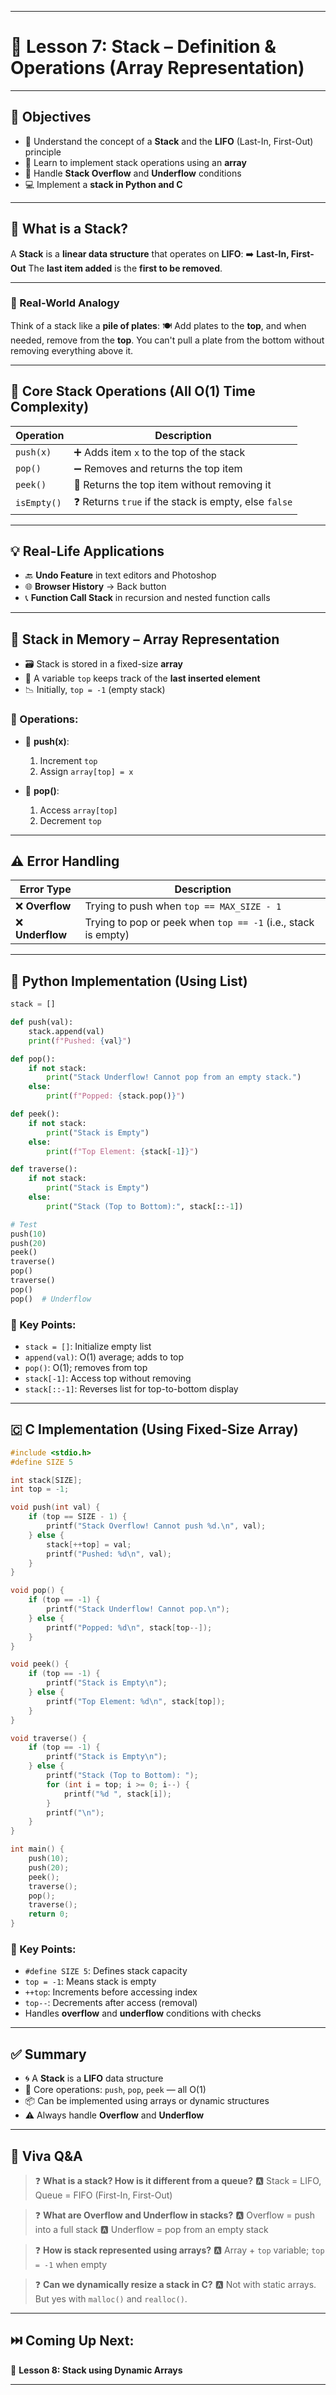
---

# 📘 Lesson 7: Stack – Definition & Operations (Array Representation)

---

## 🎯 Objectives

* 🔄 Understand the concept of a **Stack** and the **LIFO** (Last-In, First-Out) principle
* 🧮 Learn to implement stack operations using an **array**
* 🚨 Handle **Stack Overflow** and **Underflow** conditions
* 💻 Implement a **stack in Python and C**

---

## 🔁 What is a Stack?

A **Stack** is a **linear data structure** that operates on **LIFO**:
➡️ **Last-In, First-Out**
The **last item added** is the **first to be removed**.

---

### 🧠 Real-World Analogy

Think of a stack like a **pile of plates**:
🍽️ Add plates to the **top**, and when needed, remove from the **top**.
You can't pull a plate from the bottom without removing everything above it.

---

## 🔧 Core Stack Operations (All O(1) Time Complexity)

| Operation   | Description                                          |
| ----------- | ---------------------------------------------------- |
| `push(x)`   | ➕ Adds item `x` to the top of the stack              |
| `pop()`     | ➖ Removes and returns the top item                   |
| `peek()`    | 👀 Returns the top item without removing it          |
| `isEmpty()` | ❓ Returns `true` if the stack is empty, else `false` |

---

## 💡 Real-Life Applications

* 🔙 **Undo Feature** in text editors and Photoshop
* 🌐 **Browser History** → Back button
* 📞 **Function Call Stack** in recursion and nested function calls

---

## 🧠 Stack in Memory – Array Representation

* 🗃️ Stack is stored in a fixed-size **array**
* 🧮 A variable `top` keeps track of the **last inserted element**
* 📉 Initially, `top = -1` (empty stack)

### 🔧 Operations:

* 🔼 **push(x)**:

  1. Increment `top`
  2. Assign `array[top] = x`

* 🔽 **pop()**:

  1. Access `array[top]`
  2. Decrement `top`

---

## ⚠️ Error Handling

| Error Type      | Description                                                   |
| --------------- | ------------------------------------------------------------- |
| ❌ **Overflow**  | Trying to push when `top == MAX_SIZE - 1`                     |
| ❌ **Underflow** | Trying to pop or peek when `top == -1` (i.e., stack is empty) |

---

## 🐍 Python Implementation (Using List)

```python
stack = []

def push(val):
    stack.append(val)
    print(f"Pushed: {val}")

def pop():
    if not stack:
        print("Stack Underflow! Cannot pop from an empty stack.")
    else:
        print(f"Popped: {stack.pop()}")

def peek():
    if not stack:
        print("Stack is Empty")
    else:
        print(f"Top Element: {stack[-1]}")

def traverse():
    if not stack:
        print("Stack is Empty")
    else:
        print("Stack (Top to Bottom):", stack[::-1])

# Test
push(10)
push(20)
peek()
traverse()
pop()
traverse()
pop()
pop()  # Underflow
```

### 🧠 Key Points:

* `stack = []`: Initialize empty list
* `append(val)`: O(1) average; adds to top
* `pop()`: O(1); removes from top
* `stack[-1]`: Access top without removing
* `stack[::-1]`: Reverses list for top-to-bottom display

---

## 🇨 C Implementation (Using Fixed-Size Array)

```c
#include <stdio.h>
#define SIZE 5

int stack[SIZE];
int top = -1;

void push(int val) {
    if (top == SIZE - 1) {
        printf("Stack Overflow! Cannot push %d.\n", val);
    } else {
        stack[++top] = val;
        printf("Pushed: %d\n", val);
    }
}

void pop() {
    if (top == -1) {
        printf("Stack Underflow! Cannot pop.\n");
    } else {
        printf("Popped: %d\n", stack[top--]);
    }
}

void peek() {
    if (top == -1) {
        printf("Stack is Empty\n");
    } else {
        printf("Top Element: %d\n", stack[top]);
    }
}

void traverse() {
    if (top == -1) {
        printf("Stack is Empty\n");
    } else {
        printf("Stack (Top to Bottom): ");
        for (int i = top; i >= 0; i--) {
            printf("%d ", stack[i]);
        }
        printf("\n");
    }
}

int main() {
    push(10);
    push(20);
    peek();
    traverse();
    pop();
    traverse();
    return 0;
}
```

### 🧠 Key Points:

* `#define SIZE 5`: Defines stack capacity
* `top = -1`: Means stack is empty
* `++top`: Increments before accessing index
* `top--`: Decrements after access (removal)
* Handles **overflow** and **underflow** conditions with checks

---

## ✅ Summary

* 🌀 A **Stack** is a **LIFO** data structure
* 🧮 Core operations: `push`, `pop`, `peek` — all O(1)
* 📦 Can be implemented using arrays or dynamic structures
* ⚠️ Always handle **Overflow** and **Underflow**

---

## 📘 Viva Q\&A

> ❓ **What is a stack? How is it different from a queue?**
> 🅰️ Stack = LIFO, Queue = FIFO (First-In, First-Out)

> ❓ **What are Overflow and Underflow in stacks?**
> 🅰️ Overflow = push into a full stack
> 🅰️ Underflow = pop from an empty stack

> ❓ **How is stack represented using arrays?**
> 🅰️ Array + `top` variable; `top = -1` when empty

> ❓ **Can we dynamically resize a stack in C?**
> 🅰️ Not with static arrays. But yes with `malloc()` and `realloc()`.

---

## ⏭️ Coming Up Next:

📘 **Lesson 8: Stack using Dynamic Arrays**

---

